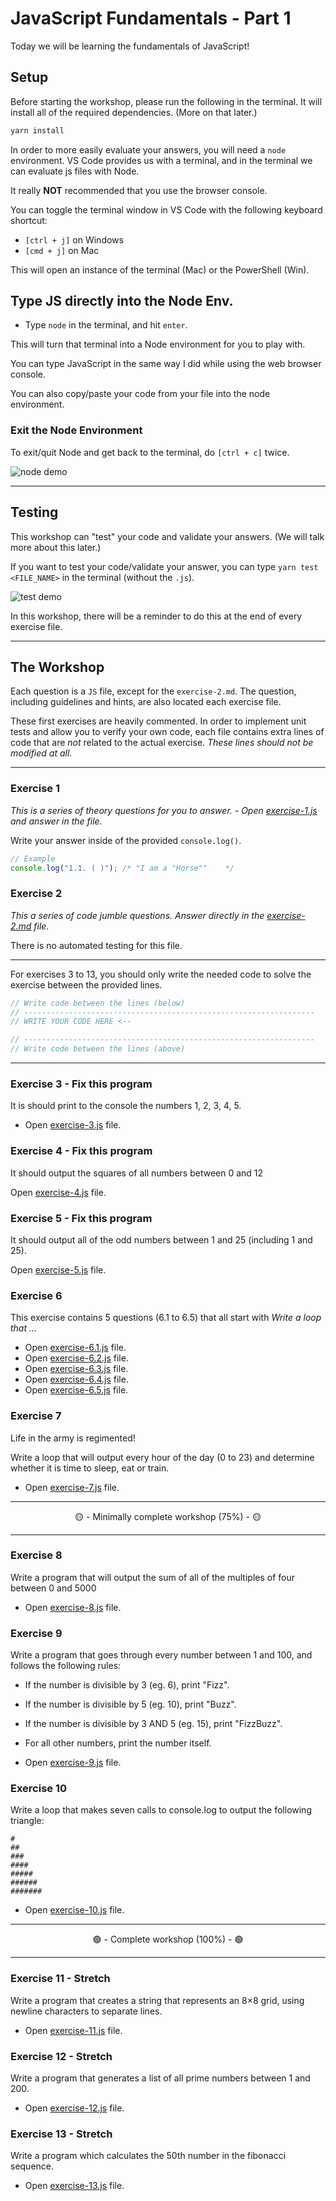 # JavaScript Fundamentals - Part 1

Today we will be learning the fundamentals of JavaScript!

## Setup

Before starting the workshop, please run the following in the terminal. It will install all of the required dependencies. (More on that later.)

```bash
yarn install
```

In order to more easily evaluate your answers, you will need a `node` environment. VS Code provides us with a terminal, and in the terminal we can evaluate js files with Node.

It really **NOT** recommended that you use the browser console.

You can toggle the terminal window in VS Code with the following keyboard shortcut:

- `[ctrl + j]` on Windows
- `[cmd + j]` on Mac

This will open an instance of the terminal (Mac) or the PowerShell (Win).

## Type JS directly into the Node Env.

- Type `node` in the terminal, and hit `enter`.

This will turn that terminal into a Node environment for you to play with.

You can type JavaScript in the same way I did while using the web browser console.

You can also copy/paste your code from your file into the node environment.

### Exit the Node Environment

To exit/quit Node and get back to the terminal, do `[ctrl + c]` twice.

<img src="./__lecture/assets/demo_node.gif" alt="node demo" />

---

## Testing

This workshop can "test" your code and validate your answers. (We will talk more about this later.)

If you want to test your code/validate your answer, you can type `yarn test <FILE_NAME>` in the terminal (without the `.js`).

<img src="./__lecture/assets/demo_test.gif" alt="test demo" />

In this workshop, there will be a reminder to do this at the end of every exercise file.

---

## The Workshop

Each question is a `JS` file, except for the `exercise-2.md`. The question, including guidelines and hints, are also located each exercise file.

These first exercises are heavily commented. In order to implement unit tests and allow you to verify your own code, each file contains extra lines of code that are _not_ related to the actual exercise. _These lines should not be modified at all._

---

### Exercise 1

_This is a series of theory questions for you to answer. - Open [exercise-1.js](workshop/exercise-1.js) and answer in the file._

Write your answer inside of the provided `console.log()`.

```js
// Example
console.log("1.1. ( )"); /* "I am a "Horse""    */
```

### Exercise 2

_This a series of code jumble questions. Answer directly in the [exercise-2.md](workshop/exercise-2.md) file._

There is no automated testing for this file.

---

For exercises 3 to 13, you should only write the needed code to solve the exercise between the provided lines.

```js
// Write code between the lines (below)
// -----------------------------------------------------------------
// WRITE YOUR CODE HERE <--

// -----------------------------------------------------------------
// Write code between the lines (above)
```

---

### Exercise 3 - Fix this program

It is should print to the console the numbers 1, 2, 3, 4, 5.

- Open [exercise-3.js](workshop/exercise-3.js) file.

### Exercise 4 - Fix this program

It should output the squares of all numbers between 0 and 12

Open [exercise-4.js](workshop/exercise-4.js) file.

### Exercise 5 - Fix this program

It should output all of the odd numbers between 1 and 25 (including 1 and 25).

Open [exercise-5.js](workshop/exercise-5.js) file.

### Exercise 6

This exercise contains 5 questions (6.1 to 6.5) that all start with _Write a loop that ..._

- Open [exercise-6.1.js](workshop/exercise-6.1.js) file.
- Open [exercise-6.2.js](workshop/exercise-6.2.js) file.
- Open [exercise-6.3.js](workshop/exercise-6.3.js) file.
- Open [exercise-6.4.js](workshop/exercise-6.4.js) file.
- Open [exercise-6.5.js](workshop/exercise-6.5.js) file.

### Exercise 7

Life in the army is regimented!

Write a loop that will output every hour of the day (0 to 23) and determine whether it is time to sleep, eat or train.

- Open [exercise-7.js](workshop/exercise-7.js) file.

---

<center>🟡 - Minimally complete workshop (75%) - 🟡</center>

---

### Exercise 8

Write a program that will output the sum of all of the multiples of four between 0 and 5000

- Open [exercise-8.js](workshop/exercise-8.js) file.

### Exercise 9

Write a program that goes through every number between 1 and 100, and follows the following rules:

- If the number is divisible by 3 (eg. 6), print "Fizz".
- If the number is divisible by 5 (eg. 10), print "Buzz".
- If the number is divisible by 3 AND 5 (eg. 15), print "FizzBuzz".
- For all other numbers, print the number itself.

- Open [exercise-9.js](workshop/exercise-9.js) file.

### Exercise 10

Write a loop that makes seven calls to console.log to output the following triangle:

```
#
##
###
####
#####
######
#######
```

- Open [exercise-10.js](workshop/exercise-10.js) file.

---

<center>🟢 - Complete workshop (100%) - 🟢</center>

---

### Exercise 11 - Stretch

Write a program that creates a string that represents an 8×8 grid, using newline characters to separate lines.

- Open [exercise-11.js](workshop/exercise-11.js) file.

### Exercise 12 - Stretch

Write a program that generates a list of all prime numbers between 1 and 200.

- Open [exercise-12.js](workshop/exercise-12.js) file.

### Exercise 13 - Stretch

Write a program which calculates the 50th number in the fibonacci sequence.

- Open [exercise-13.js](workshop/exercise-13.js) file.
